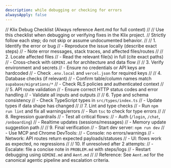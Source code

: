 ```yaml
---
description: while debugging or checking for errors
alwaysApply: false
---
```

// Klix Debug Checklist (Always reference Aent.md for full context)
//
// Use this checklist when debugging or verifying fixes in the Klix project.
// Strictly follow each step; do not skip or assume undocumented behavior.
//
// 1. Identify the error or bug
//    - Reproduce the issue locally (describe exact steps)
//    - Note error messages, stack traces, and affected files/routes
//
// 2. Locate affected files
//    - Read the relevant file(s) in full (cite exact paths)
//    - Cross-check with `GEMINI.md` for architecture and data flow
//
// 3. Verify environment and secrets
//    - Ensure no credentials or API keys are hardcoded
//    - Check `.env.local` and `vercel.json` for required keys
//
// 4. Database checks (if relevant)
//    - Confirm table/column names match `supabase/migrations/*`
//    - Check RLS policies and authenticated context
//
// 5. API route validation
//    - Ensure correct HTTP status codes and error handling
//    - Validate all inputs and outputs
//
// 6. Type and schema consistency
//    - Check TypeScript types in `src/types/index.ts`
//    - Update types if data shape has changed
//
// 7. Lint and type checks
//    - Run `npm run lint` and fix all warnings/errors
//    - Run `tsc` to check for type errors
//
// 8. Regression guardrails
//    - Test all critical flows:
//      - Auth (`/login`, `/chat`, `/onboarding`)
//      - Realtime updates (sessions/messages)
//      - Memory update suggestion path
//
// 9. Final verification
//    - Start dev server: `npm run dev`
//    - Use MCP and Chrome DevTools:
//      - Console: no errors/warnings
//      - Network: API routes return expected payloads/statuses
//      - UI: flows work as expected, no regressions
//
// 10. If unresolved after 2 attempts:
//     - Escalate: file a concise note in `PROBLEM.md` with steps/logs
//     - Restart debugging using `GEMINI.md` and `Aent.md`
//
// Reference: See `Aent.md` for the canonical agentic pipeline and escalation criteria.
